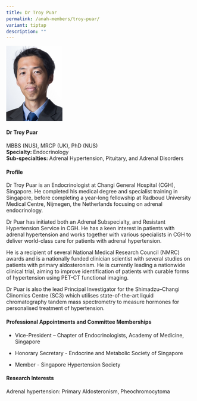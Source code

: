 ```yaml
---
title: Dr Troy Puar
permalink: /anah-members/troy-puar/
variant: tiptap
description: ""
---
```

<p></p><div class="isomer-image-wrapper"><img style="width: 30%;" height="auto" width="100%" alt="" src="/images/ANAH ASEAN Network of Adrenal/Members/CRN__ANAH___Dr_Troy_Puar.png"></div><h4><strong>Dr Troy Puar</strong></h4><p>MBBS (NUS), MRCP (UK), PhD (NUS)<br><strong>Specialty: </strong>Endocrinology<br><strong>Sub-specialties: </strong>Adrenal Hypertension, Pituitary, and Adrenal Disorders<strong>&nbsp;</strong></p><h4><strong>Profile</strong></h4><p>Dr Troy Puar is an Endocrinologist at Changi General Hospital (CGH), Singapore. He completed his medical degree and specialist training in Singapore, before completing a year-long fellowship at Radboud University Medical Centre, Nijmegen, the Netherlands focusing on adrenal endocrinology.</p><p>Dr Puar has initiated both an Adrenal Subspecialty, and Resistant Hypertension Service in CGH. He has a keen interest in patients with adrenal hypertension and works together with various specialists in CGH to deliver world-class care for patients with adrenal hypertension.</p><p>He is a recipient of several National Medical Research Council (NMRC) awards and is a nationally funded clinician scientist with several studies on patients with primary aldosteronism. He is currently leading a nationwide clinical trial, aiming to improve identification of patients with curable forms of hypertension using PET-CT functional imaging.</p><p>Dr Puar is also the lead Principal Investigator for the Shimadzu–Changi Clinomics Centre (SC3) which utilises state-of-the-art liquid chromatography tandem mass spectrometry to measure hormones for personalised treatment of hypertension.</p><h4><strong>Professional Appointments and Committee Memberships</strong></h4><ul data-tight="true" class="tight"><li><p>Vice-President – Chapter of Endocrinologists, Academy of Medicine, Singapore<br></p></li><li><p>Honorary Secretary - Endocrine and Metabolic Society of Singapore<br></p></li><li><p>Member - Singapore Hypertension Society</p></li></ul><h4><strong>Research Interests</strong></h4><p>Adrenal hypertension: Primary Aldosteronism, Pheochromocytoma</p>